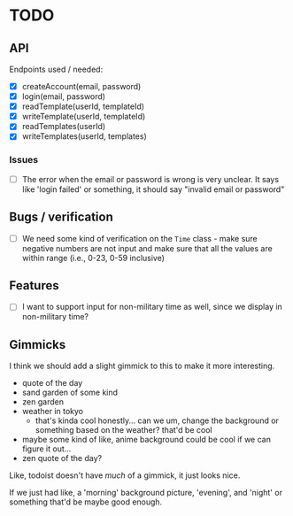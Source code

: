 # TODO 
## API

Endpoints used / needed: 

- [x] createAccount(email, password)
- [x] login(email, password)
- [x] readTemplate(userId, templateId)
- [x] writeTemplate(userId, templateId)
- [x] readTemplates(userId)
- [x] writeTemplates(userId, templates)

### Issues

- [ ] The error when the email or password is wrong is very unclear. It says like 'login failed' or something, it should say "invalid email or password" 

## Bugs / verification

- [ ] We need some kind of verification on the `Time` class - make sure negative numbers are not input and make sure that all the values are within range (i.e., 0-23, 0-59 inclusive)

## Features

- [ ] I want to support input for non-military time as well, since we display in non-military time? 

## Gimmicks 

I think we should add a slight gimmick to this to make it more interesting. 

- quote of the day
- sand garden of some kind
- zen garden
- weather in tokyo
    - that's kinda cool honestly... can we um, change the background or something based on the weather? that'd be cool
- maybe some kind of like, anime background could be cool if we can figure it out... 
- zen quote of the day? 

Like, todoist doesn't have *much* of a gimmick, it just looks nice. 

If we just had like, a 'morning' background picture, 'evening', and 'night' or something that'd be maybe good enough. 
